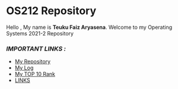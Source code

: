 # OS212 Repository

Hello , My name is **Teuku Faiz Aryasena**.
Welcome to my Operating Systems 2021-2 Repository

### *IMPORTANT LINKS :*
- [My Repository](https://github.com/teukufaiz/os212)
- [My Log](https://teukufaiz.github.io/os212/TXT/mylog.txt)
- [My TOP 10 Rank](https://teukufaiz.github.io/os212/TXT/myrank.txt)
- [LINKS](https://teukufaiz.github.io/os212/LINKS/)
